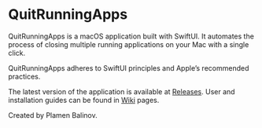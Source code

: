 # QuitRunningApps

QuitRunningApps is a macOS application built with SwiftUI. It automates the process of closing multiple running applications on your Mac with a single click.

QuitRunningApps adheres to SwiftUI principles and Apple’s recommended practices.

The latest version of the application is available at [Releases](https://github.com/pbalinov/QuitRunningApps/releases).
User and installation guides can be found in [Wiki](https://github.com/pbalinov/QuitRunningApps/wiki) pages.

Created by Plamen Balinov.
